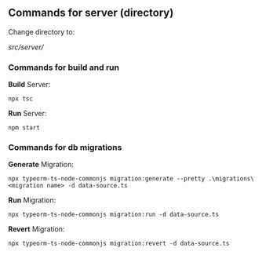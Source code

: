 ## Commands for server (directory) ##

Change directory to: 

_src/server/_

### Commands for build and run ###

**Build** Server:

`npx tsc`


**Run** Server:

`npm start`

### Commands for db migrations ###

**Generate** Migration:

`npx typeorm-ts-node-commonjs migration:generate --pretty .\migrations\<migration name> -d data-source.ts`


**Run** Migration:

`npx typeorm-ts-node-commonjs migration:run -d data-source.ts`


**Revert** Migration:

`npx typeorm-ts-node-commonjs migration:revert -d data-source.ts`